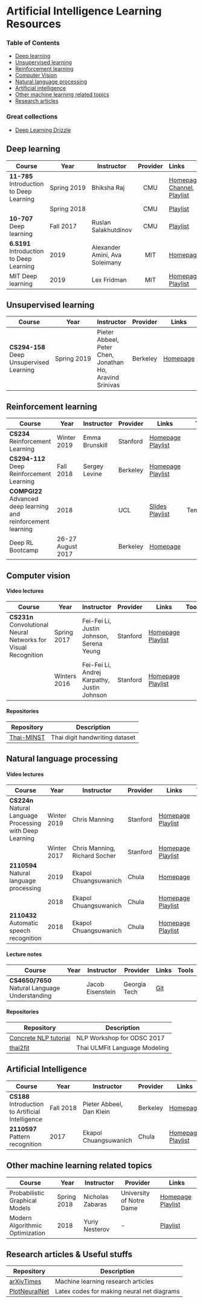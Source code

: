 # Artificial Intelligence Learning Resources

### Table of Contents  
* [Deep learning](#dl)  
* [Unsupervised learning](#ul)  
* [Reinforcement learning](#rl)  
* [Computer Vision](#cv)  
* [Natural language processing](#nlp)  
* [Artificial intelligence](#ai)
* [Other machine learning related topics](#ot)
* [Research articles](#research)

### Great collections 
* [Deep Learning Drizzle](https://github.com/kmario23/deep-learning-drizzle)

<a name="dl"></a>
## Deep learning
| Course |   Year  | Instructor | Provider  | Links   |  Tools |
| ------ | ------- | ---------- |:---------:|:------- | -------|
| **11-785** Introduction to Deep Learning | <nobr>Spring 2019 </nobr>| Bhiksha Raj | CMU | [Homepage](http://deeplearning.cs.cmu.edu), [Channel](https://www.youtube.com/channel/UC8hYZGEkI2dDO8scT8C5UQA), [Playlist](https://www.youtube.com/channel/UC8hYZGEkI2dDO8scT8C5UQA) | |
| | Spring 2018 |  | CMU  |   [Playlist](https://www.youtube.com/playlist?list=PLp-0K3kfddPwJBJ4Q8We-0yNQEG0fZrSa) |
| **10-707** Deep learning | Fall 2017 | Ruslan Salakhutdinov   | CMU | [Playlist](https://www.youtube.com/playlist?list=PLpIxOj-HnDsOSL__Buy7_UEVQkyfhHapa) |
| **6.S191** Introduction to Deep Learning | 2019 | Alexander Amini, Ava Soleimany | MIT  | [Homepage](http://introtodeeplearning.com/) | TensorFlow |
| MIT Deep learning | 2019 | Lex Fridman | MIT | [Homepage](https://deeplearning.mit.edu/) [Playlist](https://www.youtube.com/playlist?list=PLrAXtmErZgOeiKm4sgNOknGvNjby9efdf) |

<a name="ul"></a>
## Unsupervised learning
| Course |   Year  | Instructor | Provider  | Links   |  Tools |
| ------ | ------ | ------- | ---------- | --------- | ------- | 
| **CS294-158** Deep Unsupervised Learning  | <nobr>Spring 2019</nobr>| Pieter Abbeel, Peter Chen, Jonathan Ho, Aravind Srinivas| Berkeley | [Homepage](https://sites.google.com/view/berkeley-cs294-158-sp19/home) | |

<a name="rl"></a>
## Reinforcement learning
| Course |   Year  | Instructor | Provider  | Links   |  Tools |
| ------ | ------ | ------- | ---------- | --------- | ------- | 
| **CS234** Reinforcement Learning  | Winter 2019 |  Emma Brunskill | Stanford     | [Homepage](http://web.stanford.edu/class/cs234/index.html) [Playlist](https://www.youtube.com/playlist?list=PLoROMvodv4rOSOPzutgyCTapiGlY2Nd8u) |
| **CS294-112** Deep Reinforcement Learning  | Fall 2018 | Sergey Levine | Berkeley      | [Homepage](http://rail.eecs.berkeley.edu/deeprlcourse/) [Playlist](https://www.youtube.com/playlist?list=PLkFD6_40KJIxJMR-j5A1mkxK26gh_qg37) |
| **COMPGI22** Advanced deep learning and reinforcement learning   | 2018 | &nbsp;  | UCL | [Slides](https://github.com/enggen/DeepMind-Advanced-Deep-Learning-and-Reinforcement-Learning) [Playlist](https://www.youtube.com/playlist?list=PLqYmG7hTraZDNJre23vqCGIVpfZ_K2RZs) | TensorFlow |
|  Deep RL Bootcamp | 26-27 August 2017 | &nbsp;  | Berkeley | [Homepage](https://sites.google.com/view/deep-rl-bootcamp/lectures?fbclid=IwAR271_EOPBtqmTicEzO72ziJ1coOBkpFfT5G327ziM5WhVw45HOsgsqfgwQ) | |

<a name="cv"></a>
## Computer vision

#### Video lectures
| Course |   Year  | Instructor | Provider  | Links   |  Tools |
| ------ | ------ | ------- | ---------- | --------- | ------- | 
| **CS231n** Convolutional Neural Networks for Visual Recognition | Spring 2017   | Fei-Fei Li, Justin Johnson, Serena Yeung 	     | Stanford  | [Homepage](http://cs231n.stanford.edu/2017/) [Playlist](https://www.youtube.com/playlist?list=PL3FW7Lu3i5JvHM8ljYj-zLfQRF3EO8sYv) |
|   | Winters 2016 | Fei-Fei Li, Andrej Karpathy, Justin Johnson | Stanford  | [Homepage](http://cs231n.stanford.edu/2016/) [Playlist](https://www.youtube.com/playlist?list=PLkt2uSq6rBVctENoVBg1TpCC7OQi31AlC) |

#### Repositories
| Repository | Description  |
| ------ | ------- |
| [Thai-MINST](https://github.com/nextwaverr/Thai-MNIST) |  Thai digit handwriting dataset  |  

<a name="nlp"></a>
## Natural language processing

#### Video lectures
|  Course |   Year  | Instructor | Provider  | Links   |  Tools |
| ------ | ------ | ------- | ---------- | --------- | ------- | 
| **CS224n** Natural Language Processing with Deep Learning    | Winter 2019 |  Chris Manning  | Stanford | [Homepage](http://web.stanford.edu/class/cs224n/index.html) [Playlist](https://www.youtube.com/playlist?list=PLoROMvodv4rOhcuXMZkNm7j3fVwBBY42z) |
|     | Winter 2017 |  Chris Manning, Richard Socher  | Stanford | [Homepage](https://web.stanford.edu/class/archive/cs/cs224n/cs224n.1174/) [Playlist](https://www.youtube.com/playlist?list=PL3FW7Lu3i5Jsnh1rnUwq_TcylNr7EkRe6) |
| **2110594** Natural language processing | 2019| Ekapol Chuangsuwanich | Chula   | [Homepage](https://github.com/ekapolc/nlp_2019) 
|   | 2018 | Ekapol Chuangsuwanich | Chula   | [Homepage](https://github.com/ekapolc/nlp_course) [Playlist](https://www.youtube.com/playlist?list=PLcBOyD1N1T-NP11DsVK9XcN54rvfGBb96) |
| **2110432** Automatic speech recognition | 2018 | Ekapol Chuangsuwanich | Chula | [Homepage](https://github.com/ekapolc/ASR_course) [Playlist](https://www.youtube.com/playlist?list=PLcBOyD1N1T-NHospFLG9vGrlz2TXjlRCO) |

#### Lecture notes
| Course |   Year  | Instructor | Provider  | Links   |  Tools |
| ------ | ------ | ------- | ---------- | --------- | ------- | 
| **CS4650/7650** Natural Language Understanding    |  &nbsp; |  Jacob Eisenstein  | Georgia Tech | [Git](https://github.com/jacobeisenstein/gt-nlp-class) |

#### Repositories
| Repository | Description  |
| ------ | ------- |
| [Concrete NLP tutorial](https://github.com/hundredblocks/concrete_NLP_tutorial) |  NLP Workshop for ODSC 2017  |  
| [thai2fit](https://github.com/cstorm125/thai2fit) | Thai ULMFit Language Modeling |

<a name="ai"></a>
## Artificial Intelligence 
| Course |   Year  | Instructor | Provider  | Links   |
| ------ | ------ | ------- | ---------- | --------- | 
| **CS188** Introduction to Artificial Intelligence | <nobr>Fall 2018</nobr> | Pieter Abbeel, Dan Klein | Berkeley      | [Homepage](https://inst.eecs.berkeley.edu/~cs188/fa18/) |
| **2110597** Pattern recognition   | 2017 | Ekapol Chuangsuwanich  | Chula        | [Homepage](https://github.com/ekapolc/pattern_course18) [Playlist](https://www.youtube.com/playlist?list=PLcBOyD1N1T-OQd0a6mqjY6gWOuIl_stuv) |

<a name="ot"></a>
## Other machine learning related topics 
| Course |   Year  | Instructor | Provider  | Links   |
| ------ | ------ | ------- | ---------- | --------- |
| Probabilistic Graphical Models | Spring 2018 |Nicholas Zabaras | University of Notre Dame | [Homepage](https://www.zabaras.com/probabilistic-graphical-models) [Playlist](https://www.youtube.com/playlist?list=PLd-PuDzW85AcV4bgdu7wHPL37hm60W4RM) |
| Modern Algorithmic Optimization | <nobr>2018</nobr> | Yuriy Nesterov | -      | [Playlist](https://www.youtube.com/playlist?list=PLEqoHzpnmTfAoUDqnmMly-KgyJ6ZM_axf) |

<a name="research"></a>
## Research articles & Useful stuffs
| Repository | Description  |
| ------ | ------- |
| [arXivTimes](https://github.com/arXivTimes/arXivTimes)|  Machine learning research articles   |  
| [PlotNeuralNet](https://github.com/HarisIqbal88/PlotNeuralNet)| Latex codes for making neural net diagrams   |  



